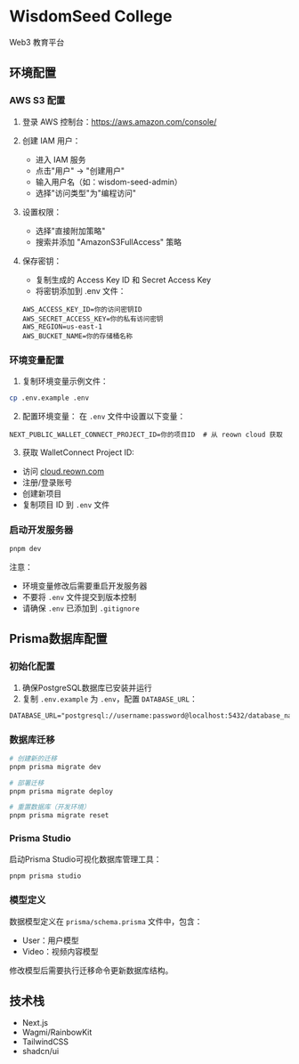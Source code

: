 # WisdomSeed College

Web3 教育平台

## 环境配置

### AWS S3 配置

1. 登录 AWS 控制台：https://aws.amazon.com/console/

2. 创建 IAM 用户：

   - 进入 IAM 服务
   - 点击"用户" -> "创建用户"
   - 输入用户名（如：wisdom-seed-admin）
   - 选择"访问类型"为"编程访问"

3. 设置权限：

   - 选择"直接附加策略"
   - 搜索并添加 "AmazonS3FullAccess" 策略

4. 保存密钥：
   - 复制生成的 Access Key ID 和 Secret Access Key
   - 将密钥添加到 .env 文件：
   ```env
   AWS_ACCESS_KEY_ID=你的访问密钥ID
   AWS_SECRET_ACCESS_KEY=你的私有访问密钥
   AWS_REGION=us-east-1
   AWS_BUCKET_NAME=你的存储桶名称
   ```

### 环境变量配置

1. 复制环境变量示例文件：

```bash
cp .env.example .env
```

2. 配置环境变量：
   在 `.env` 文件中设置以下变量：

```plaintext
NEXT_PUBLIC_WALLET_CONNECT_PROJECT_ID=你的项目ID  # 从 reown cloud 获取
```

3. 获取 WalletConnect Project ID:

- 访问 [cloud.reown.com](https://cloud.reown.com)
- 注册/登录账号
- 创建新项目
- 复制项目 ID 到 `.env` 文件

### 启动开发服务器

```bash
pnpm dev
```

注意：

- 环境变量修改后需要重启开发服务器
- 不要将 `.env` 文件提交到版本控制
- 请确保 `.env` 已添加到 `.gitignore`

## Prisma数据库配置

### 初始化配置

1. 确保PostgreSQL数据库已安装并运行
2. 复制 `.env.example` 为 `.env`，配置 `DATABASE_URL`：

```
DATABASE_URL="postgresql://username:password@localhost:5432/database_name"
```

### 数据库迁移

```bash
# 创建新的迁移
pnpm prisma migrate dev

# 部署迁移
pnpm prisma migrate deploy

# 重置数据库（开发环境）
pnpm prisma migrate reset
```

### Prisma Studio

启动Prisma Studio可视化数据库管理工具：

```bash
pnpm prisma studio
```

### 模型定义

数据模型定义在 `prisma/schema.prisma` 文件中，包含：

- User：用户模型
- Video：视频内容模型

修改模型后需要执行迁移命令更新数据库结构。

## 技术栈

- Next.js
- Wagmi/RainbowKit
- TailwindCSS
- shadcn/ui

```

```
